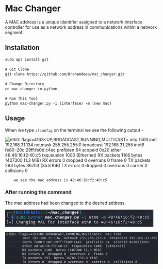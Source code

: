 # Mac Changer

A MAC address is a unique identifier assigned to a network interface controller for use as a network address in communications within a network segment.

## Installation

```# Git Installation
sudo apt install git

# Git Clone
git clone https://github.com/Brahamdeep/mac_changer.git

# Change Directory
cd mac-changer-in-python

# Run This Tool
python mac-changer.py -i (interface) -m (new mac)
```

## Usage

When we type `ifconfig` on the terminal we see the following output -

![eth0: flags=4163<UP,BROADCAST,RUNNING,MULTICAST>  mtu 1500
        inet 192.168.31.134  netmask 255.255.255.0  broadcast 192.168.31.255
        inet6 fe80::20c:29ff:fe0d:c4ec  prefixlen 64  scopeid 0x20<link>
        ether ```48:46:16:f2:40:c5```  txqueuelen 1000  (Ethernet)
        RX packets 1106  bytes 1407300 (1.3 MiB)
        RX errors 0  dropped 0  overruns 0  frame 0
        TX packets 293  bytes 36703 (35.8 KiB)
        TX errors 0  dropped 0 overruns 0  carrier 0  collisions 0](image-1.png)

        we see the mac address is 48:46:16:f2:40:c5

### After running the command

The mac address had been changed to the desired address.

![alt text](image-2.png)

![alt text](image-3.png)
